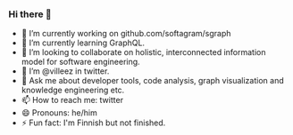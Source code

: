 ### Hi there 👋

- 🔭 I’m currently working on github.com/softagram/sgraph
- 🌱 I’m currently learning GraphQL.
- 👯 I’m looking to collaborate on holistic, interconnected information model for software engineering.
- 🤔 I’m @villeez in twitter.
- 💬 Ask me about developer tools, code analysis, graph visualization and knowledge engineering etc.
- 📫 How to reach me: twitter
- 😄 Pronouns: he/him
- ⚡ Fun fact: I'm Finnish but not finished.

